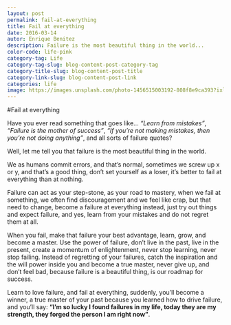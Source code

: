 ```yaml
---
layout: post
permalink: fail-at-everything
title: Fail at everything
date: 2016-03-14
autor: Enrique Benitez
description: Failure is the most beautiful thing in the world...
color-code: life-pink
category-tag: Life
category-tag-slug: blog-content-post-category-tag
category-title-slug: blog-content-post-title
category-link-slug: blog-content-post-link
categories: life
image: https://images.unsplash.com/photo-1456515003192-808f8e9ca393?ixlib=rb-0.3.5&q=80&fm=jpg&crop=entropy&s=1e75f07c23b1acd8bd3b6e2a88f2487e
---
```

#Fail at everything

Have you ever read something that goes like… *“Learn from mistakes”*, *“Failure is the mother of success”*, *“If you’re not making mistakes, then you’re not doing anything”*, and all sorts of failure quotes?

Well, let me tell you that failure is the most beautiful thing in the world.

We as humans commit errors, and that’s normal, sometimes we screw up x or y, and that’s a good thing, don’t set yourself as a loser, it’s better to fail at everything than at nothing.

Failure can act as your step-stone, as your road to mastery, when we fail at something, we often find discouragement and we feel like crap, but that need to change, become a failure at everything instead, just try out things and expect failure, and yes, learn from your mistakes and do not regret them at all.

When you fail, make that failure your best advantage, learn, grow, and become a master. Use the power of failure, don’t live in the past, live in the present, create a momentum of enlightenment, never stop learning, never stop failing.
Instead of regretting of your failures, catch the inspiration and the will power inside you and become a true master, never give up, and don’t feel bad, because failure is a beautiful thing, is our roadmap for success.

Learn to love failure, and fail at everything, suddenly, you’ll become a winner, a true master of your past because you learned how to drive failure, and you’ll say: **“I’m so lucky I found failures in my life, today they are my strength, they forged the person I am right now”**.
